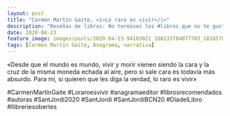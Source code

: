 ```yaml
---
layout: post
title: "Carmen Martín Gaite, <i>Lo raro es vivir</i>"
description: "Reseñas de libros: No termines los #libros que no te gustan. I els #llibres que t'agraden llegeix-los tants cops com calgui."
date: 2020-04-23
feature_image: images/posts/2020-04-23-94103021_108133784077783_181657070992023272_n_17902145137451071.jpg
tags: [Carmen Martín Gaite, Anagrama, narrativa]
---
```


«Desde que el mundo es mundo, vivir y morir vienen siendo la cara y la cruz de la misma moneda echada al aire, pero si sale cara es todavía más absurdo. Para mí, si quieren que les diga la verdad, lo raro es vivir»
<!--more-->

#CarmenMartínGaite #Loraroesvivir #anagramaeditor #librosrecomendados #autoras #SantJordi2020 #SantJordi #SantJordiBCN20 #DíadelLibro #llibreriesobertes


